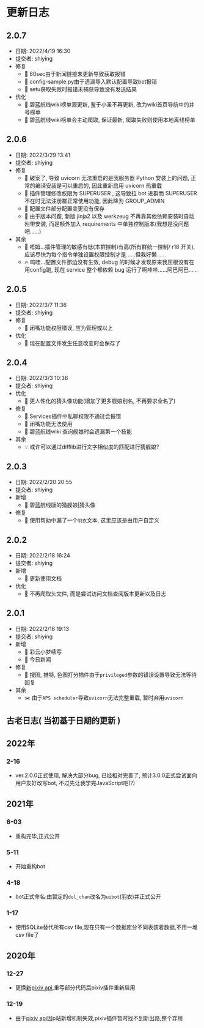 # 更新日志

## 2.0.7

- 日期: 2022/4/19 16:30
- 提交者: shiying
- 修复
  - :bug: 60sec由于新闻链接未更新导致获取报错
  - :bug: config-sample.py由于遗漏导入默认配置导致bot报错
  - :bug: setu获取失败时报错未捕获导致没有发送结果
- 优化
  - :bell: 碧蓝航线wiki榜单源更新, 鉴于小圣不再更新, 改为wiki首页导航中的井号榜单
  - :bell: 碧蓝航线wiki榜单会主动爬取, 保证最新, 爬取失败则使用本地离线榜单

## 2.0.6

- 日期: 2022/3/29 13:41
- 提交者: shiying
- 修复
  - :wrench: 破案了, 导致 uvicorn 无法重启的是我服务器 Python 安装上的问题, 正常的编译安装是可以重启的, 因此重新启用 uvicorn 热重载
  - :bug: 插件管理修改权限为 SUPERUSER , 这导致拉 bot 进群而 SUPERUSER 不在时无法注册群正常使用功能, 因此降为 GROUP_ADMIN
  - :wrench: 配置文件部分配置变更没有保存
  - :bug: 由于版本问题, 新版 jinja2 以及 werkzeug 不再靠其他依赖安装时自动附带安装, 而是额外加入 requirements 中单独控制版本(我想是没问题吧……)
- 其余
  - :flags: 唔姆…插件管理的敏感有低(本群控制)有高(所有群统一控制/ r18 开关), 应该尽快为每个指令单独设置权限控制才是……但我好懒……
  - :fire: 呜哇…配置文件那边没有生效, debug 的时候才发现原来我压根没有在用config跑, 现在 service 整个都依赖 bug 运行了啊哇哇……阿巴阿巴……

## 2.0.5

- 日期: 2022/3/7 11:36
- 提交者: shiying
- 修复
  - :bug: 闭嘴功能权限错误, 应为管理或以上
- 优化
  - :bell: 现在配置文件发生任意改变时会保存了

## 2.0.4

- 日期: 2022/3/3 10:36
- 提交者: shiying
- 优化
  - :bell: 更人性化的猜头像功能(增加了更多舰娘别名, 不再要求全名了)
- 修复
  - :bug: Services插件中私聊权限不通过会报错
  - :bug: 闭嘴功能无法使用
  - :bug: 碧蓝航线wiki 查询舰娘时会遗漏第一个技能
- 其余
  - :bulb: 或许可以通过difflib进行文字相似度的匹配进行猜舰娘?

## 2.0.3

- 日期: 2022/2/20 20:55
- 提交者: shiying
- 新增
  - :dizzy: 碧蓝航线版的猜舰娘|猜头像
- 修复
  - :bug: 使用帮助中漏了一个`羽衣`文本, 这里应该是由用户自定义

## 2.0.2

- 日期: 2022/2/18 16:24
- 提交者: shiying
- 新增
  - :memo: 更新使用文档
- 优化
  - :wrench: 不再爬取头文件, 而是尝试访问文档查阅版本更新以及日志

## 2.0.1

- 日期: 2022/2/16 19:13
- 提交者: shiying
- 新增
  - :dizzy: 彩云小梦续写
  - :dizzy: 今日新闻
- 修复
  - :bug: 搜图, 推特, 色图打分插件由于`privileged`参数的错误设置导致无法等待回复
- 其余
  - :scissors: 由于`APS scheduler`导致`uvicorn`无法完整重载, 暂时弃用`uvicorn`

## 古老日志( 当初基于日期的更新 )

## 2022年

### 2-16

- ver.2.0.0正式使用, 解决大部分bug, 已经相对完善了, 预计3.0.0正式尝试面向用户友好改写bot, 不过先让我学完JavaScript吧(?)

## 2021年

### 6-03

- 重构完毕,正式公开

### 5-11

- 开始重构bot

### 4-18

- bot正式命名:由暂定的`dol_chan`改名为`uibot`(羽衣)并正式公开

### 1-17

- 使用SQLite替代所有csv file,现在只有一个数据库分不同表装着数据,不用一堆csv file了

## 2020年

### 12-27

- 更换[新pixiv api](https://api.hcyacg.com/),重写部分代码后pixiv插件重新启用

### 12-19

- 由于[pixiv api](https://api.imjad.cn/pixiv_v2.md)因p站新增机制失效,pixiv插件暂时找不到新出路,整个弃用
